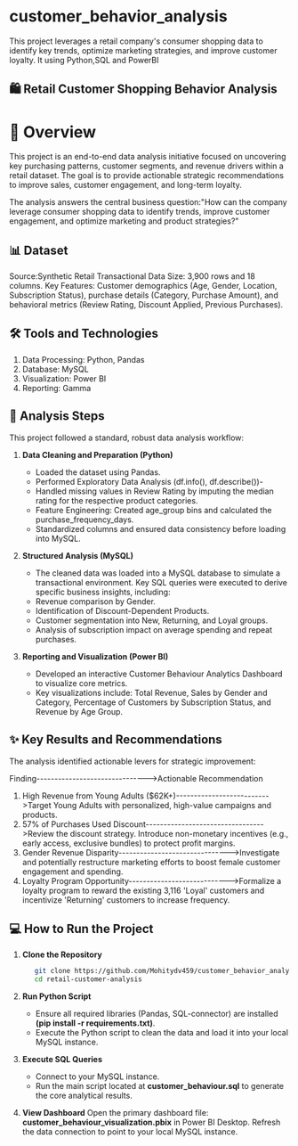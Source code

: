 # customer_behavior_analysis
This project leverages a retail company's consumer shopping data to identify key trends, optimize marketing strategies, and improve customer loyalty. It using Python,SQL and PowerBI


## 🛍️ Retail Customer Shopping Behavior Analysis

# 🌟 Overview
This project is an end-to-end data analysis initiative focused on uncovering key purchasing patterns, customer segments, and revenue drivers within a retail dataset. The goal is to provide actionable strategic recommendations to improve sales, customer engagement, and long-term loyalty.

The analysis answers the central business question:"How can the company leverage consumer shopping data to identify trends, improve customer engagement, and optimize marketing and product strategies?"

## 📊 Dataset

Source:Synthetic Retail Transactional Data
Size: 3,900 rows and 18 columns.
Key Features: Customer demographics (Age, Gender, Location, Subscription Status), purchase details (Category, Purchase Amount), and behavioral metrics (Review Rating, Discount Applied, Previous Purchases).

## 🛠️ Tools and Technologies
1. Data Processing:
   Python, Pandas
2. Database:
   MySQL
3. Visualization:
   Power BI
4. Reporting:
   Gamma
   
## 🚀 Analysis Steps

This project followed a standard, robust data analysis workflow:

1. **Data Cleaning and Preparation (Python)**
   - Loaded the dataset using Pandas.
   - Performed Exploratory Data Analysis (df.info(), df.describe())-
   - Handled missing values in Review Rating by imputing the median rating for the respective product categories.
   - Feature Engineering: Created age_group bins and calculated the purchase_frequency_days.
   - Standardized columns and ensured data consistency before loading into MySQL.
   
2. **Structured Analysis (MySQL)**
   - The cleaned data was loaded into a MySQL database to simulate a transactional environment. Key SQL queries were executed to derive specific business insights,
   including:
   - Revenue comparison by Gender.
   - Identification of Discount-Dependent Products.
   - Customer segmentation into New, Returning, and Loyal groups.
   - Analysis of subscription impact on average spending and repeat purchases.
   
3. **Reporting and Visualization (Power BI)**
   - Developed an interactive Customer Behaviour Analytics Dashboard to visualize core metrics.
   - Key visualizations include: Total Revenue, Sales by Gender and Category, Percentage of Customers by Subscription Status, and Revenue by Age Group.

## ✨ Key Results and Recommendations

The analysis identified actionable levers for strategic improvement:

Finding------------------------------->Actionable Recommendation
1. High Revenue from Young Adults ($62K+)-------------------------->Target Young Adults with personalized, high-value campaigns and products.
2. 57% of Purchases Used Discount--------------------------------->Review the discount strategy. Introduce non-monetary incentives (e.g., early access, exclusive bundles) to protect profit margins.
3. Gender Revenue Disparity------------------------------->Investigate and potentially restructure marketing efforts to boost female customer engagement and spending.
4. Loyalty Program Opportunity---------------------------->Formalize a loyalty program to reward the existing 3,116 'Loyal' customers and incentivize 'Returning' customers to increase frequency.
  
  
## 💻 How to Run the Project

1. **Clone the Repository**
   ```bash
      git clone https://github.com/Mohitydv459/customer_behavior_analysis.git
      cd retail-customer-analysis
   ```
   
2. **Run Python Script**
   - Ensure all required libraries (Pandas, SQL-connector) are installed **(pip install -r requirements.txt)**.
   - Execute the Python script to clean the data and load it into your local MySQL instance.
   
3. **Execute SQL Queries**
   - Connect to your MySQL instance.
   - Run the main script located at **customer_behaviour.sql** to generate the core analytical results.
   
4. **View Dashboard**
   Open the primary dashboard file: **customer_behaviour_visualization.pbix** in Power BI Desktop.
   Refresh the data connection to point to your local MySQL instance.



